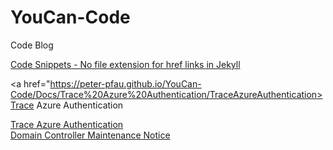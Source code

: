 # YouCan-Code
Code Blog

<a href="./CodeSnippets">Code Snippets - No file extension for href links in Jekyll</a>

<a href="https://peter-pfau.github.io/YouCan-Code/Docs/Trace%20Azure%20Authentication/TraceAzureAuthentication>Trace Azure Authentication</a>

<a href="Posts/TraceAzureAuthentication">Trace Azure Authentication</a>
<br>
<a href="Posts/DCMaintenanceNotice">Domain Controller Maintenance Notice</a>
